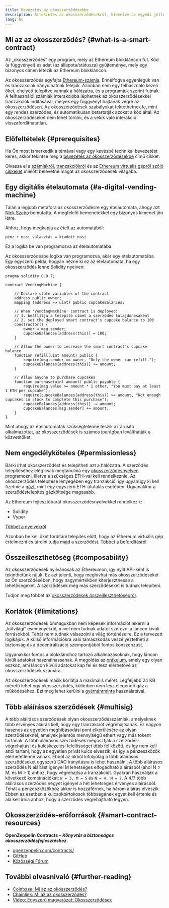 ```yaml
---
title: Bevezetés az okosszerződésekbe
description: Áttekintés az okosszerződésekről, kiemelve az egyedi jellemzőiket és korlátaikat.
lang: hu
---
```


## Mi az az okosszerződés? {#what-is-a-smart-contract}

Az „okosszerződés” egy program, mely az Ethereum blokkláncon fut. Kód (a függvényei) és adat (az állapota/státusza) gyűjteménye, mely egy bizonyos címen létezik az Ethereum blokkláncon.

Az okosszerződés egyfajta [Ethereum-számla](/developers/docs/accounts/). Ennélfogva egyenlegük van és tranzakciók irányulhatnak feléjük. Azonban nem egy felhasználó kezeli őket, ehelyett telepítve vannak a hálózatra, és a programjuk szerint futnak. A felhasználói számlák interakcióba léphetnek az okosszerződésekkel tranzakciók indításával, melyek egy függvényt hajtanak végre az okosszerződésen. Az okosszerződések szabályokat fektethetnek le, mint egy rendes szerződés, és automatikusan betartatják azokat a kód által. Az okosszerződéseket nem lehet törölni, és a velük való interakció visszafordíthatatlan.

## Előfeltételek {#prerequisites}

Ha Ön most ismerkedik a témával vagy egy kevésbé technikai bevezetést keres, akkor tekintse meg a [bevezetés az okosszerződésekbe](/smart-contracts/) című cikket.

Olvassa el a [számlákról](/developers/docs/accounts/), [tranzakciókról](/developers/docs/transactions/) és az [Ethereum virtuális gépről szóló cikkeket](/developers/docs/evm/) mielőtt belevetné magát az okosszerződések világába.

## Egy digitális ételautomata {#a-digital-vending-machine}

Talán a legjobb metafora az okosszerződésre egy ételautomata, ahogy azt [Nick Szabo](https://unenumerated.blogspot.com/) bemutatta. A megfelelő bemenetekkel egy bizonyos kimenet jön létre.

Ahhoz, hogy megkapja az ételt az automatából:

```
pénz + nasi választás = kiadott nasi
```

Ez a logika be van programozva az ételautomatába.

Az okosszerződésbe logika van programozva, akár egy ételautomatába. Egy egyszerű példa, hogyan nézne ki ez az ételautomata, ha egy okosszerződés lenne Solidity nyelven:

```solidity
pragma solidity 0.8.7;

contract VendingMachine {

    // Declare state variables of the contract
    address public owner;
    mapping (address => uint) public cupcakeBalances;

    // When 'VendingMachine' contract is deployed:
    // 1. beállítja a telepítő címet a szerződés tulajdonosaként
    // 2. set the deployed smart contract's cupcake balance to 100
    constructor() {
        owner = msg.sender;
        cupcakeBalances[address(this)] = 100;
    }

    // Allow the owner to increase the smart contract's cupcake balance
    function refill(uint amount) public {
        require(msg.sender == owner, "Only the owner can refill.");
        cupcakeBalances[address(this)] += amount;
    }

    // Allow anyone to purchase cupcakes
    function purchase(uint amount) public payable {
        require(msg.value >= amount * 1 ether, "You must pay at least 1 ETH per cupcake");
        require(cupcakeBalances[address(this)] >= amount, "Not enough cupcakes in stock to complete this purchase");
        cupcakeBalances[address(this)] -= amount;
        cupcakeBalances[msg.sender] += amount;
    }
}
```

Mint ahogy az ételautomaták szükségtelenné teszik az árusító alkalmazottat, az okosszerződések is számos iparágban leválthatják a közvetítőket.

## Nem engedélyköteles {#permissionless}

Bárki írhat okosszerződést és telepítheti azt a hálózatra. A szerződés telepítéséhez elég csak megtanulnia egy [okosszerződésnyelven](/developers/docs/smart-contracts/languages/) programozni, illetve a szükséges ETH-val kell rendelkeznie. Az okosszerződés telepítése lényegében egy tranzakció, így ugyanúgy ki kell fizetnie a [gázt](/developers/docs/gas/), mint egy egyszerű ETH-átutalás esetében. Ugyanakkor a szerződéstelepítés gázköltsége magasabb.

Az Ethereum fejlesztőbarát okosszerződésnyelvekkel rendelkezik:

- Solidity
- Vyper

[Többet a nyelvekről](/developers/docs/smart-contracts/languages/)

Azonban be kell őket fordítani telepítés előtt, hogy az Ethereum virtuális gép értelmezni és tárolni tudja majd a szerződést. [Többet a befordításról](/developers/docs/smart-contracts/compiling/)

## Összeilleszthetőség {#composability}

Az okosszerződések nyilvánosak az Ethereumon, így nyílt API-ként is tekinthetünk rájuk. Ez azt jelenti, hogy meghívhat más okosszerződéseket az Ön szerződésében, hogy nagymértékben kiterjeszthesse a lehetőségeket. A szerződések még más szerződéseket is tudnak telepíteni.

Tudjon meg többet az [okosszerződések összeilleszthetőségről](/developers/docs/smart-contracts/composability/).

## Korlátok {#limitations}

Az okosszerződések önmagukban nem képesek információt lekérni a „külvilági” eseményekről, mivel nem tudnak adatot szerezni a láncon kívüli forrásokból. Tehát nem tudnak válaszolni a világ történéseire. Ez a tervezett logikájuk. A külső információkra való támaszkodás veszélyeztetheti a biztonság és a decentralizáció szempontjából fontos konszenzust.

Ugyanakkor fontos a blokklánchoz tartozó alkalmazásoknak, hogy láncon kívüli adatokat használhassanak. A megoldás az [orákulum](/developers/docs/oracles/), amely egy olyan eszköz, ami láncon kívüli adatokat kap fel és tesz elérhetővé az okosszerződések számára.

Az okosszerződések másik korlátja a maximális méret. Legfeljebb 24 KB méretű lehet egy okosszerződés, különben nem lesz elegendő gáz a működéséhez. Ezt meg lehet kerülni a [gyémántminta](https://eips.ethereum.org/EIPS/eip-2535) használatával.

## Több aláírásos szerződések {#multisig}

A több aláírásos szerződések olyan okosszerződésszámlák, amelyeknek több érvényes aláírás kell, hogy egy tranzakciót végrehajtsanak. Ez nagyon hasznos az egyetlen meghibásodási pont elkerülésére az olyan szerződéseknél, amelyek jelentős mennyiségű ethert vagy más tokent tartanak. A több aláírásos szerződések megosztják a szerződés­-végrehajtási és kulcskezelési felelősséget több fél között, és így nem kell attól tartani, hogy az egyetlen privát kulcs elveszik, és így a pénzeszközök elérhetetlenné válnak. Ebből az okból kifolyólag a több aláírásos szerződéseket egyszerű DAO irányításra is lehet használni. A több aláírásos szerződés N aláírást igényel M lehetséges elfogadható aláírásból (ahol N ≤ M, és M > 1) ahhoz, hogy végrehajtsa a tranzakciót. Gyakran használják a következő kombinációkat: `N = 3, M = 5` és `N = 4, M = 7`. A 4/7 több aláírásos szerződés négyet igényel a hét lehetséges érvényes aláírásból. Tehát a pénzeszközökhöz akkor is hozzáférnek, ha három aláírás elveszik. Ebben az esetben a kulcsokbirtokosok többségének egyet kell értenie és alá kell írnia ahhoz, hogy a szerződés végrehajtható legyen.

## Okosszerződés-erőforrások {#smart-contract-resources}

**OpenZeppelin Contracts –** **_Könyvtár a biztonságos okosszerződésfejlesztéshez._**

- [openzeppelin.com/contracts/](https://openzeppelin.com/contracts/)
- [GitHub](https://github.com/OpenZeppelin/openzeppelin-contracts)
- [Közösségi Fórum](https://forum.openzeppelin.com/c/general/16)

## További olvasnivaló {#further-reading}

- [Coinbase: Mi az az okosszerződés?](https://www.coinbase.com/learn/crypto-basics/what-is-a-smart-contract)
- [Chainlink: Mi az az okosszerződés?](https://chain.link/education/smart-contracts)
- [Video: Egyszerű magyarázat: Okosszerződések](https://youtu.be/ZE2HxTmxfrI)
